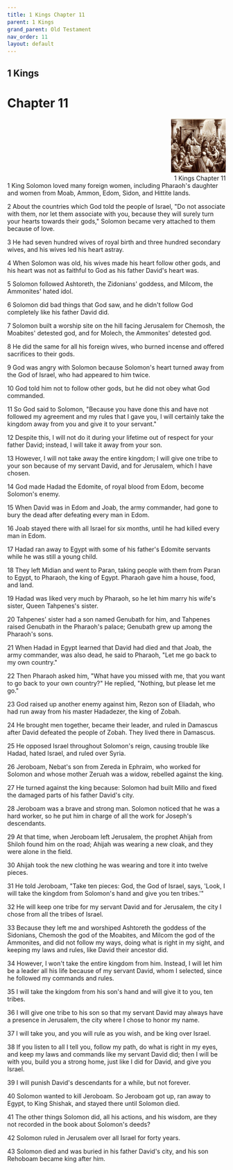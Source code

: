 ```yaml
---
title: 1 Kings Chapter 11
parent: 1 Kings
grand_parent: Old Testament
nav_order: 11
layout: default
---
```


## 1 Kings

# Chapter 11

<div style="clear: both; text-align: right;">
    <img src="/assets/Image/1 Kings/500/11.jpg" alt="1 Kings Chapter 11" class="chapter-image" style="max-width: 25%; height: auto;"/>
    <figcaption style="font-size: 14px;">1 Kings Chapter 11</figcaption>
</div>
1 King Solomon loved many foreign women, including Pharaoh's daughter and women from Moab, Ammon, Edom, Sidon, and Hittite lands.

2 About the countries which God told the people of Israel, "Do not associate with them, nor let them associate with you, because they will surely turn your hearts towards their gods," Solomon became very attached to them because of love.

3 He had seven hundred wives of royal birth and three hundred secondary wives, and his wives led his heart astray.

4 When Solomon was old, his wives made his heart follow other gods, and his heart was not as faithful to God as his father David's heart was.

5 Solomon followed Ashtoreth, the Zidonians' goddess, and Milcom, the Ammonites' hated idol.

6 Solomon did bad things that God saw, and he didn't follow God completely like his father David did.

7 Solomon built a worship site on the hill facing Jerusalem for Chemosh, the Moabites' detested god, and for Molech, the Ammonites' detested god.

8 He did the same for all his foreign wives, who burned incense and offered sacrifices to their gods.

9 God was angry with Solomon because Solomon's heart turned away from the God of Israel, who had appeared to him twice.

10 God told him not to follow other gods, but he did not obey what God commanded.

11 So God said to Solomon, "Because you have done this and have not followed my agreement and my rules that I gave you, I will certainly take the kingdom away from you and give it to your servant."

12 Despite this, I will not do it during your lifetime out of respect for your father David; instead, I will take it away from your son.

13 However, I will not take away the entire kingdom; I will give one tribe to your son because of my servant David, and for Jerusalem, which I have chosen.

14 God made Hadad the Edomite, of royal blood from Edom, become Solomon's enemy.

15 When David was in Edom and Joab, the army commander, had gone to bury the dead after defeating every man in Edom.

16 Joab stayed there with all Israel for six months, until he had killed every man in Edom.

17 Hadad ran away to Egypt with some of his father's Edomite servants while he was still a young child.

18 They left Midian and went to Paran, taking people with them from Paran to Egypt, to Pharaoh, the king of Egypt. Pharaoh gave him a house, food, and land.

19 Hadad was liked very much by Pharaoh, so he let him marry his wife's sister, Queen Tahpenes's sister.

20 Tahpenes' sister had a son named Genubath for him, and Tahpenes raised Genubath in the Pharaoh's palace; Genubath grew up among the Pharaoh's sons.

21 When Hadad in Egypt learned that David had died and that Joab, the army commander, was also dead, he said to Pharaoh, "Let me go back to my own country."

22 Then Pharaoh asked him, "What have you missed with me, that you want to go back to your own country?" He replied, "Nothing, but please let me go."

23 God raised up another enemy against him, Rezon son of Eliadah, who had run away from his master Hadadezer, the king of Zobah.

24 He brought men together, became their leader, and ruled in Damascus after David defeated the people of Zobah. They lived there in Damascus.

25 He opposed Israel throughout Solomon's reign, causing trouble like Hadad, hated Israel, and ruled over Syria.

26 Jeroboam, Nebat's son from Zereda in Ephraim, who worked for Solomon and whose mother Zeruah was a widow, rebelled against the king.

27 He turned against the king because: Solomon had built Millo and fixed the damaged parts of his father David's city.

28 Jeroboam was a brave and strong man. Solomon noticed that he was a hard worker, so he put him in charge of all the work for Joseph's descendants.

29 At that time, when Jeroboam left Jerusalem, the prophet Ahijah from Shiloh found him on the road; Ahijah was wearing a new cloak, and they were alone in the field.

30 Ahijah took the new clothing he was wearing and tore it into twelve pieces.

31 He told Jeroboam, "Take ten pieces: God, the God of Israel, says, 'Look, I will take the kingdom from Solomon's hand and give you ten tribes.'"

32 He will keep one tribe for my servant David and for Jerusalem, the city I chose from all the tribes of Israel.

33 Because they left me and worshiped Ashtoreth the goddess of the Sidonians, Chemosh the god of the Moabites, and Milcom the god of the Ammonites, and did not follow my ways, doing what is right in my sight, and keeping my laws and rules, like David their ancestor did.

34 However, I won't take the entire kingdom from him. Instead, I will let him be a leader all his life because of my servant David, whom I selected, since he followed my commands and rules.

35 I will take the kingdom from his son's hand and will give it to you, ten tribes.

36 I will give one tribe to his son so that my servant David may always have a presence in Jerusalem, the city where I chose to honor my name.

37 I will take you, and you will rule as you wish, and be king over Israel.

38 If you listen to all I tell you, follow my path, do what is right in my eyes, and keep my laws and commands like my servant David did; then I will be with you, build you a strong home, just like I did for David, and give you Israel.

39 I will punish David's descendants for a while, but not forever.

40 Solomon wanted to kill Jeroboam. So Jeroboam got up, ran away to Egypt, to King Shishak, and stayed there until Solomon died.

41 The other things Solomon did, all his actions, and his wisdom, are they not recorded in the book about Solomon's deeds?

42 Solomon ruled in Jerusalem over all Israel for forty years.

43 Solomon died and was buried in his father David's city, and his son Rehoboam became king after him.


